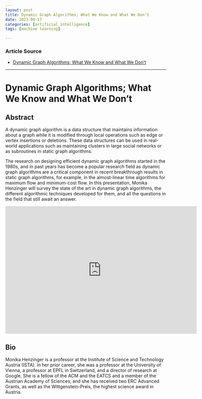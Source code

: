 ```yaml
---
layout: post
title: Dynamic Graph Algorithms; What We Know and What We Don’t 
date: 2023-09-17
categories: [artificial intelligence]
tags: [machine learning]

---
```


### Article Source

* [Dynamic Graph Algorithms; What We Know and What We Don’t](https://www.youtube.com/watch?v=xft4foaV6fU)

---

# Dynamic Graph Algorithms; What We Know and What We Don’t


## Abstract

A dynamic graph algorithm is a data structure that maintains information about a graph while it is modified through local operations such as edge or vertex insertions or deletions. These data structures can be used in real-world applications such as maintaining clusters in large social networks or as subroutines in static graph algorithms.

The research on designing efficient dynamic graph algorithms started in the 1980s, and in past years has become a popular research field as dynamic graph algorithms are a critical component in recent breakthrough results in static graph algorithms, for example, in the almost-linear time algorithms for maximum flow and minimum-cost flow. In this presentation, Monika Henzinger will survey the state of the art in dynamic graph algorithms, the different algorithmic techniques developed for them, and all the questions in the field that still await an answer.

<iframe width="600" height="400" src="https://www.youtube.com/embed/xft4foaV6fU?si=BchgtkS2zPStEdN0" title="YouTube video player" frameborder="0" allow="accelerometer; autoplay; clipboard-write; encrypted-media; gyroscope; picture-in-picture; web-share" allowfullscreen></iframe>

## Bio
Monika Henzinger is a professor at the Institute of Science and Technology Austria (ISTA). In her prior career, she was a professor at the University of Vienna, a professor at EPFL in Switzerland, and a director of research at Google. She is a fellow of the ACM and the EATCS and a member of the Austrian Academy of Sciences, and she has received two ERC Advanced Grants, as well as the Wittgenstein-Preis, the highest science award in Austria.

